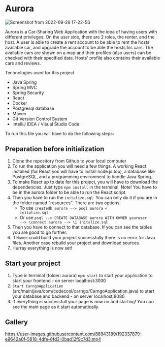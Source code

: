 # Aurora

![Screenshot from 2022-09-26 17-22-56](https://user-images.githubusercontent.com/88943189/192320771-6e9cf39e-49a7-46ff-ae20-f67b5aa96a05.png)

Aurora is a Car-Sharing Web Application with the idea of having users with different
privileges. On the user side, there are 2 roles, the renter, and the host. 
A user is able to create a rent account to be able to rent the hosts available car, and upgrade the account to be able the hosts his cars. 
The available cars are shown on a map and their profiles (also users) can be checked with their specified
data. 
Hosts' profile also contains their available cars and reviews. 

Technologies used for this project

- Java Spring
- Spring MVC
- Spring Security
- React
- Docker
- Postgresql database
- Maven
- Git Version Control System
- IntelliJ IDEA / Visual Studio Code

To run this file you will have to do the following steps:

## Preparation before initialization
1) Clone the repository from Github to your local computer
2) To run the application you will need a few things. A working React installed (for React you will have to install node.js too), a database like PostgreSQL, and a programming environment to handle Java Spring.
3) To make React up to date for this project, you will have to download the dependencies. Just type <code>npm install</code> in the terminal. Note! You have to be in the aurora folder to be able to run the React script.
4) Then you have to run the <code>initalize.sql</code>. You can only do it if you are in the folder named "resources". There are two options.
    - To use <code>createdb aurora --> psql aurora < initalize.sql</code>
    - Or use <code>psql --> CREATE DATABASE aurora WITH OWNER youruser --> \connect aurora --> \i initalize.sql</code>
5) Then you have to connect to that database. If you can see the tables you are good to go further.
6) If <code>Maven</code> could build your project successfully there is no error for Java files. Another case rebuild your project and download sources.
4) Hurray everything is now set!

## Start your project
1) Type in terminal (folder: aurora) <code>npm start</code> to start your application to start your frontend - on server localhost:3000
2) <code>Start CarngoApplication</code> (src/main/java/com/codecool/carngo/CarngoApplication.java) to start your database and backend - on server localhost:8080
3) If everything is successfull your page is now on and starting! You can see the main page as it start automatically. 

## Gallery
https://user-images.githubusercontent.com/88943189/192337879-e9642a0f-5818-4dfe-8fd3-0bad12f9c7d3.mp4
